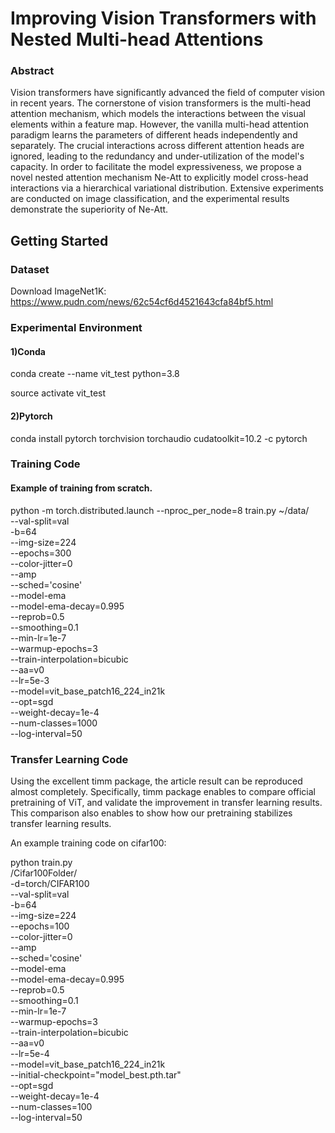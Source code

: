 # Improving Vision Transformers with Nested Multi-head Attentions

### Abstract

Vision transformers have significantly advanced the field of computer vision in recent years. 
The cornerstone of vision transformers is the multi-head attention mechanism, which models the interactions between the visual elements within a feature map. 
However, the vanilla multi-head attention paradigm learns the parameters of different heads independently and separately. 
The crucial interactions across different attention heads are ignored, leading to the redundancy and under-utilization of the model's capacity. 
In order to facilitate the model expressiveness, we propose a novel nested attention mechanism Ne-Att to explicitly model cross-head interactions via a hierarchical variational distribution. 
Extensive experiments are conducted on image classification, and the experimental results demonstrate the superiority of Ne-Att.

## Getting Started

### Dataset 
Download ImageNet1K:
https://www.pudn.com/news/62c54cf6d4521643cfa84bf5.html

### Experimental Environment
#### 1)Conda 
conda create --name vit_test python=3.8

source activate vit_test
#### 2)Pytorch
conda install pytorch torchvision torchaudio cudatoolkit=10.2 -c pytorch


### Training Code
#### Example of training from scratch.

python -m torch.distributed.launch --nproc_per_node=8 train.py  ~/data/ \
--val-split=val \
-b=64 \
--img-size=224 \
--epochs=300 \
--color-jitter=0  \
--amp  \
--sched='cosine'  \
--model-ema  \
--model-ema-decay=0.995  \
--reprob=0.5  \
--smoothing=0.1  \
--min-lr=1e-7  \
--warmup-epochs=3  \
--train-interpolation=bicubic  \
--aa=v0  \
--lr=5e-3  \
--model=vit_base_patch16_224_in21k  \
--opt=sgd  \
--weight-decay=1e-4  \
--num-classes=1000  \
--log-interval=50


### Transfer Learning Code
Using the excellent timm package, the article result can be reproduced almost completely. Specifically, timm package enables to compare official pretraining of ViT, and validate the improvement in transfer learning results. This comparison also enables to show how our pretraining stabilizes transfer learning results.

An example training code on cifar100:

python train.py \
/Cifar100Folder/ \
-d=torch/CIFAR100 \
--val-split=val \
-b=64 \
--img-size=224 \
--epochs=100 \
--color-jitter=0 \
--amp \
--sched='cosine' \
--model-ema \
--model-ema-decay=0.995 \
--reprob=0.5 \
--smoothing=0.1 \
--min-lr=1e-7 \
--warmup-epochs=3 \
--train-interpolation=bicubic \
--aa=v0 \
--lr=5e-4 \
--model=vit_base_patch16_224_in21k \
--initial-checkpoint="model_best.pth.tar" \
--opt=sgd \
--weight-decay=1e-4 \
--num-classes=100 \
--log-interval=50